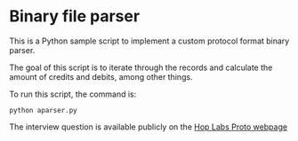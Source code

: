 # Binary file parser

This is a Python sample script to implement a custom protocol format binary parser.

The goal of this script is to iterate through the records and calculate the amount of credits and debits, among other things.

To run this script, the command is:

`python aparser.py`

The interview question is available publicly on the [Hop Labs Proto webpage](https://www.hoplabs.com/proto)
